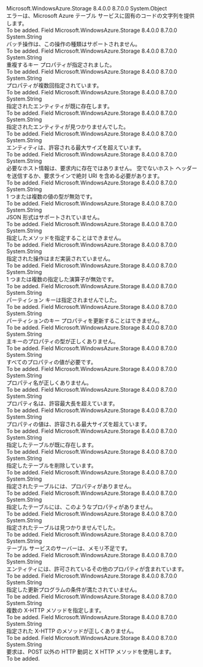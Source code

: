 <Type Name="TableErrorCodeStrings" FullName="Microsoft.WindowsAzure.Storage.Table.Protocol.TableErrorCodeStrings">
  <TypeSignature Language="C#" Value="public static class TableErrorCodeStrings" />
  <TypeSignature Language="ILAsm" Value=".class public auto ansi abstract sealed beforefieldinit TableErrorCodeStrings extends System.Object" />
  <TypeSignature Language="DocId" Value="T:Microsoft.WindowsAzure.Storage.Table.Protocol.TableErrorCodeStrings" />
  <TypeSignature Language="VB.NET" Value="Public Class TableErrorCodeStrings" />
  <TypeSignature Language="F#" Value="type TableErrorCodeStrings = class" />
  <AssemblyInfo>
    <AssemblyName>Microsoft.WindowsAzure.Storage</AssemblyName>
    <AssemblyVersion>8.4.0.0</AssemblyVersion>
    <AssemblyVersion>8.7.0.0</AssemblyVersion>
  </AssemblyInfo>
  <Base>
    <BaseTypeName>System.Object</BaseTypeName>
  </Base>
  <Interfaces />
  <Docs>
    <summary>
            エラーは、Microsoft Azure テーブル サービスに固有のコードの文字列を提供します。
            </summary>
    <remarks>To be added.</remarks>
  </Docs>
  <Members>
    <Member MemberName="BatchOperationNotSupported">
      <MemberSignature Language="C#" Value="public static readonly string BatchOperationNotSupported;" />
      <MemberSignature Language="ILAsm" Value=".field public static initonly string BatchOperationNotSupported" />
      <MemberSignature Language="DocId" Value="F:Microsoft.WindowsAzure.Storage.Table.Protocol.TableErrorCodeStrings.BatchOperationNotSupported" />
      <MemberSignature Language="VB.NET" Value="Public Shared ReadOnly BatchOperationNotSupported As String " />
      <MemberSignature Language="F#" Value=" staticval mutable BatchOperationNotSupported : string" Usage="Microsoft.WindowsAzure.Storage.Table.Protocol.TableErrorCodeStrings.BatchOperationNotSupported" />
      <MemberType>Field</MemberType>
      <AssemblyInfo>
        <AssemblyName>Microsoft.WindowsAzure.Storage</AssemblyName>
        <AssemblyVersion>8.4.0.0</AssemblyVersion>
        <AssemblyVersion>8.7.0.0</AssemblyVersion>
      </AssemblyInfo>
      <ReturnValue>
        <ReturnType>System.String</ReturnType>
      </ReturnValue>
      <Docs>
        <summary>
            バッチ操作は、この操作の種類はサポートされません。
            </summary>
        <remarks>To be added.</remarks>
      </Docs>
    </Member>
    <Member MemberName="DuplicateKeyPropertySpecified">
      <MemberSignature Language="C#" Value="public static readonly string DuplicateKeyPropertySpecified;" />
      <MemberSignature Language="ILAsm" Value=".field public static initonly string DuplicateKeyPropertySpecified" />
      <MemberSignature Language="DocId" Value="F:Microsoft.WindowsAzure.Storage.Table.Protocol.TableErrorCodeStrings.DuplicateKeyPropertySpecified" />
      <MemberSignature Language="VB.NET" Value="Public Shared ReadOnly DuplicateKeyPropertySpecified As String " />
      <MemberSignature Language="F#" Value=" staticval mutable DuplicateKeyPropertySpecified : string" Usage="Microsoft.WindowsAzure.Storage.Table.Protocol.TableErrorCodeStrings.DuplicateKeyPropertySpecified" />
      <MemberType>Field</MemberType>
      <AssemblyInfo>
        <AssemblyName>Microsoft.WindowsAzure.Storage</AssemblyName>
        <AssemblyVersion>8.4.0.0</AssemblyVersion>
        <AssemblyVersion>8.7.0.0</AssemblyVersion>
      </AssemblyInfo>
      <ReturnValue>
        <ReturnType>System.String</ReturnType>
      </ReturnValue>
      <Docs>
        <summary>
            重複するキー プロパティが指定されました。
            </summary>
        <remarks>To be added.</remarks>
      </Docs>
    </Member>
    <Member MemberName="DuplicatePropertiesSpecified">
      <MemberSignature Language="C#" Value="public static readonly string DuplicatePropertiesSpecified;" />
      <MemberSignature Language="ILAsm" Value=".field public static initonly string DuplicatePropertiesSpecified" />
      <MemberSignature Language="DocId" Value="F:Microsoft.WindowsAzure.Storage.Table.Protocol.TableErrorCodeStrings.DuplicatePropertiesSpecified" />
      <MemberSignature Language="VB.NET" Value="Public Shared ReadOnly DuplicatePropertiesSpecified As String " />
      <MemberSignature Language="F#" Value=" staticval mutable DuplicatePropertiesSpecified : string" Usage="Microsoft.WindowsAzure.Storage.Table.Protocol.TableErrorCodeStrings.DuplicatePropertiesSpecified" />
      <MemberType>Field</MemberType>
      <AssemblyInfo>
        <AssemblyName>Microsoft.WindowsAzure.Storage</AssemblyName>
        <AssemblyVersion>8.4.0.0</AssemblyVersion>
        <AssemblyVersion>8.7.0.0</AssemblyVersion>
      </AssemblyInfo>
      <ReturnValue>
        <ReturnType>System.String</ReturnType>
      </ReturnValue>
      <Docs>
        <summary>
            プロパティが複数回指定されています。
            </summary>
        <remarks>To be added.</remarks>
      </Docs>
    </Member>
    <Member MemberName="EntityAlreadyExists">
      <MemberSignature Language="C#" Value="public static readonly string EntityAlreadyExists;" />
      <MemberSignature Language="ILAsm" Value=".field public static initonly string EntityAlreadyExists" />
      <MemberSignature Language="DocId" Value="F:Microsoft.WindowsAzure.Storage.Table.Protocol.TableErrorCodeStrings.EntityAlreadyExists" />
      <MemberSignature Language="VB.NET" Value="Public Shared ReadOnly EntityAlreadyExists As String " />
      <MemberSignature Language="F#" Value=" staticval mutable EntityAlreadyExists : string" Usage="Microsoft.WindowsAzure.Storage.Table.Protocol.TableErrorCodeStrings.EntityAlreadyExists" />
      <MemberType>Field</MemberType>
      <AssemblyInfo>
        <AssemblyName>Microsoft.WindowsAzure.Storage</AssemblyName>
        <AssemblyVersion>8.4.0.0</AssemblyVersion>
        <AssemblyVersion>8.7.0.0</AssemblyVersion>
      </AssemblyInfo>
      <ReturnValue>
        <ReturnType>System.String</ReturnType>
      </ReturnValue>
      <Docs>
        <summary>
            指定されたエンティティが既に存在します。
            </summary>
        <remarks>To be added.</remarks>
      </Docs>
    </Member>
    <Member MemberName="EntityNotFound">
      <MemberSignature Language="C#" Value="public static readonly string EntityNotFound;" />
      <MemberSignature Language="ILAsm" Value=".field public static initonly string EntityNotFound" />
      <MemberSignature Language="DocId" Value="F:Microsoft.WindowsAzure.Storage.Table.Protocol.TableErrorCodeStrings.EntityNotFound" />
      <MemberSignature Language="VB.NET" Value="Public Shared ReadOnly EntityNotFound As String " />
      <MemberSignature Language="F#" Value=" staticval mutable EntityNotFound : string" Usage="Microsoft.WindowsAzure.Storage.Table.Protocol.TableErrorCodeStrings.EntityNotFound" />
      <MemberType>Field</MemberType>
      <AssemblyInfo>
        <AssemblyName>Microsoft.WindowsAzure.Storage</AssemblyName>
        <AssemblyVersion>8.4.0.0</AssemblyVersion>
        <AssemblyVersion>8.7.0.0</AssemblyVersion>
      </AssemblyInfo>
      <ReturnValue>
        <ReturnType>System.String</ReturnType>
      </ReturnValue>
      <Docs>
        <summary>
            指定されたエンティティが見つかりませんでした。
            </summary>
        <remarks>To be added.</remarks>
      </Docs>
    </Member>
    <Member MemberName="EntityTooLarge">
      <MemberSignature Language="C#" Value="public static readonly string EntityTooLarge;" />
      <MemberSignature Language="ILAsm" Value=".field public static initonly string EntityTooLarge" />
      <MemberSignature Language="DocId" Value="F:Microsoft.WindowsAzure.Storage.Table.Protocol.TableErrorCodeStrings.EntityTooLarge" />
      <MemberSignature Language="VB.NET" Value="Public Shared ReadOnly EntityTooLarge As String " />
      <MemberSignature Language="F#" Value=" staticval mutable EntityTooLarge : string" Usage="Microsoft.WindowsAzure.Storage.Table.Protocol.TableErrorCodeStrings.EntityTooLarge" />
      <MemberType>Field</MemberType>
      <AssemblyInfo>
        <AssemblyName>Microsoft.WindowsAzure.Storage</AssemblyName>
        <AssemblyVersion>8.4.0.0</AssemblyVersion>
        <AssemblyVersion>8.7.0.0</AssemblyVersion>
      </AssemblyInfo>
      <ReturnValue>
        <ReturnType>System.String</ReturnType>
      </ReturnValue>
      <Docs>
        <summary>
            エンティティは、許容される最大サイズを超えています。
            </summary>
        <remarks>To be added.</remarks>
      </Docs>
    </Member>
    <Member MemberName="HostInformationNotPresent">
      <MemberSignature Language="C#" Value="public static readonly string HostInformationNotPresent;" />
      <MemberSignature Language="ILAsm" Value=".field public static initonly string HostInformationNotPresent" />
      <MemberSignature Language="DocId" Value="F:Microsoft.WindowsAzure.Storage.Table.Protocol.TableErrorCodeStrings.HostInformationNotPresent" />
      <MemberSignature Language="VB.NET" Value="Public Shared ReadOnly HostInformationNotPresent As String " />
      <MemberSignature Language="F#" Value=" staticval mutable HostInformationNotPresent : string" Usage="Microsoft.WindowsAzure.Storage.Table.Protocol.TableErrorCodeStrings.HostInformationNotPresent" />
      <MemberType>Field</MemberType>
      <AssemblyInfo>
        <AssemblyName>Microsoft.WindowsAzure.Storage</AssemblyName>
        <AssemblyVersion>8.4.0.0</AssemblyVersion>
        <AssemblyVersion>8.7.0.0</AssemblyVersion>
      </AssemblyInfo>
      <ReturnValue>
        <ReturnType>System.String</ReturnType>
      </ReturnValue>
      <Docs>
        <summary>
            必要なホスト情報は、要求内に存在ではありません。 空でないホスト ヘッダーを送信するか、要求ラインで絶対 URI を含める必要があります。
            </summary>
        <remarks>To be added.</remarks>
      </Docs>
    </Member>
    <Member MemberName="InvalidValueType">
      <MemberSignature Language="C#" Value="public static readonly string InvalidValueType;" />
      <MemberSignature Language="ILAsm" Value=".field public static initonly string InvalidValueType" />
      <MemberSignature Language="DocId" Value="F:Microsoft.WindowsAzure.Storage.Table.Protocol.TableErrorCodeStrings.InvalidValueType" />
      <MemberSignature Language="VB.NET" Value="Public Shared ReadOnly InvalidValueType As String " />
      <MemberSignature Language="F#" Value=" staticval mutable InvalidValueType : string" Usage="Microsoft.WindowsAzure.Storage.Table.Protocol.TableErrorCodeStrings.InvalidValueType" />
      <MemberType>Field</MemberType>
      <AssemblyInfo>
        <AssemblyName>Microsoft.WindowsAzure.Storage</AssemblyName>
        <AssemblyVersion>8.4.0.0</AssemblyVersion>
        <AssemblyVersion>8.7.0.0</AssemblyVersion>
      </AssemblyInfo>
      <ReturnValue>
        <ReturnType>System.String</ReturnType>
      </ReturnValue>
      <Docs>
        <summary>
            1 つまたは複数の値の型が無効です。
            </summary>
        <remarks>To be added.</remarks>
      </Docs>
    </Member>
    <Member MemberName="JsonFormatNotSupported">
      <MemberSignature Language="C#" Value="public static readonly string JsonFormatNotSupported;" />
      <MemberSignature Language="ILAsm" Value=".field public static initonly string JsonFormatNotSupported" />
      <MemberSignature Language="DocId" Value="F:Microsoft.WindowsAzure.Storage.Table.Protocol.TableErrorCodeStrings.JsonFormatNotSupported" />
      <MemberSignature Language="VB.NET" Value="Public Shared ReadOnly JsonFormatNotSupported As String " />
      <MemberSignature Language="F#" Value=" staticval mutable JsonFormatNotSupported : string" Usage="Microsoft.WindowsAzure.Storage.Table.Protocol.TableErrorCodeStrings.JsonFormatNotSupported" />
      <MemberType>Field</MemberType>
      <AssemblyInfo>
        <AssemblyName>Microsoft.WindowsAzure.Storage</AssemblyName>
        <AssemblyVersion>8.4.0.0</AssemblyVersion>
        <AssemblyVersion>8.7.0.0</AssemblyVersion>
      </AssemblyInfo>
      <ReturnValue>
        <ReturnType>System.String</ReturnType>
      </ReturnValue>
      <Docs>
        <summary>
            JSON 形式はサポートされていません。
            </summary>
        <remarks>To be added.</remarks>
      </Docs>
    </Member>
    <Member MemberName="MethodNotAllowed">
      <MemberSignature Language="C#" Value="public static readonly string MethodNotAllowed;" />
      <MemberSignature Language="ILAsm" Value=".field public static initonly string MethodNotAllowed" />
      <MemberSignature Language="DocId" Value="F:Microsoft.WindowsAzure.Storage.Table.Protocol.TableErrorCodeStrings.MethodNotAllowed" />
      <MemberSignature Language="VB.NET" Value="Public Shared ReadOnly MethodNotAllowed As String " />
      <MemberSignature Language="F#" Value=" staticval mutable MethodNotAllowed : string" Usage="Microsoft.WindowsAzure.Storage.Table.Protocol.TableErrorCodeStrings.MethodNotAllowed" />
      <MemberType>Field</MemberType>
      <AssemblyInfo>
        <AssemblyName>Microsoft.WindowsAzure.Storage</AssemblyName>
        <AssemblyVersion>8.4.0.0</AssemblyVersion>
        <AssemblyVersion>8.7.0.0</AssemblyVersion>
      </AssemblyInfo>
      <ReturnValue>
        <ReturnType>System.String</ReturnType>
      </ReturnValue>
      <Docs>
        <summary>
            指定したメソッドを指定することはできません。
            </summary>
        <remarks>To be added.</remarks>
      </Docs>
    </Member>
    <Member MemberName="NotImplemented">
      <MemberSignature Language="C#" Value="public static readonly string NotImplemented;" />
      <MemberSignature Language="ILAsm" Value=".field public static initonly string NotImplemented" />
      <MemberSignature Language="DocId" Value="F:Microsoft.WindowsAzure.Storage.Table.Protocol.TableErrorCodeStrings.NotImplemented" />
      <MemberSignature Language="VB.NET" Value="Public Shared ReadOnly NotImplemented As String " />
      <MemberSignature Language="F#" Value=" staticval mutable NotImplemented : string" Usage="Microsoft.WindowsAzure.Storage.Table.Protocol.TableErrorCodeStrings.NotImplemented" />
      <MemberType>Field</MemberType>
      <AssemblyInfo>
        <AssemblyName>Microsoft.WindowsAzure.Storage</AssemblyName>
        <AssemblyVersion>8.4.0.0</AssemblyVersion>
        <AssemblyVersion>8.7.0.0</AssemblyVersion>
      </AssemblyInfo>
      <ReturnValue>
        <ReturnType>System.String</ReturnType>
      </ReturnValue>
      <Docs>
        <summary>
            指定された操作はまだ実装されていません。
            </summary>
        <remarks>To be added.</remarks>
      </Docs>
    </Member>
    <Member MemberName="OperatorInvalid">
      <MemberSignature Language="C#" Value="public static readonly string OperatorInvalid;" />
      <MemberSignature Language="ILAsm" Value=".field public static initonly string OperatorInvalid" />
      <MemberSignature Language="DocId" Value="F:Microsoft.WindowsAzure.Storage.Table.Protocol.TableErrorCodeStrings.OperatorInvalid" />
      <MemberSignature Language="VB.NET" Value="Public Shared ReadOnly OperatorInvalid As String " />
      <MemberSignature Language="F#" Value=" staticval mutable OperatorInvalid : string" Usage="Microsoft.WindowsAzure.Storage.Table.Protocol.TableErrorCodeStrings.OperatorInvalid" />
      <MemberType>Field</MemberType>
      <AssemblyInfo>
        <AssemblyName>Microsoft.WindowsAzure.Storage</AssemblyName>
        <AssemblyVersion>8.4.0.0</AssemblyVersion>
        <AssemblyVersion>8.7.0.0</AssemblyVersion>
      </AssemblyInfo>
      <ReturnValue>
        <ReturnType>System.String</ReturnType>
      </ReturnValue>
      <Docs>
        <summary>
            1 つまたは複数の指定した演算子が無効です。
            </summary>
        <remarks>To be added.</remarks>
      </Docs>
    </Member>
    <Member MemberName="PartitionKeyNotSpecified">
      <MemberSignature Language="C#" Value="public static readonly string PartitionKeyNotSpecified;" />
      <MemberSignature Language="ILAsm" Value=".field public static initonly string PartitionKeyNotSpecified" />
      <MemberSignature Language="DocId" Value="F:Microsoft.WindowsAzure.Storage.Table.Protocol.TableErrorCodeStrings.PartitionKeyNotSpecified" />
      <MemberSignature Language="VB.NET" Value="Public Shared ReadOnly PartitionKeyNotSpecified As String " />
      <MemberSignature Language="F#" Value=" staticval mutable PartitionKeyNotSpecified : string" Usage="Microsoft.WindowsAzure.Storage.Table.Protocol.TableErrorCodeStrings.PartitionKeyNotSpecified" />
      <MemberType>Field</MemberType>
      <AssemblyInfo>
        <AssemblyName>Microsoft.WindowsAzure.Storage</AssemblyName>
        <AssemblyVersion>8.4.0.0</AssemblyVersion>
        <AssemblyVersion>8.7.0.0</AssemblyVersion>
      </AssemblyInfo>
      <ReturnValue>
        <ReturnType>System.String</ReturnType>
      </ReturnValue>
      <Docs>
        <summary>
            パーティション キーは指定されませんでした。
            </summary>
        <remarks>To be added.</remarks>
      </Docs>
    </Member>
    <Member MemberName="PartitionKeyPropertyCannotBeUpdated">
      <MemberSignature Language="C#" Value="public static readonly string PartitionKeyPropertyCannotBeUpdated;" />
      <MemberSignature Language="ILAsm" Value=".field public static initonly string PartitionKeyPropertyCannotBeUpdated" />
      <MemberSignature Language="DocId" Value="F:Microsoft.WindowsAzure.Storage.Table.Protocol.TableErrorCodeStrings.PartitionKeyPropertyCannotBeUpdated" />
      <MemberSignature Language="VB.NET" Value="Public Shared ReadOnly PartitionKeyPropertyCannotBeUpdated As String " />
      <MemberSignature Language="F#" Value=" staticval mutable PartitionKeyPropertyCannotBeUpdated : string" Usage="Microsoft.WindowsAzure.Storage.Table.Protocol.TableErrorCodeStrings.PartitionKeyPropertyCannotBeUpdated" />
      <MemberType>Field</MemberType>
      <AssemblyInfo>
        <AssemblyName>Microsoft.WindowsAzure.Storage</AssemblyName>
        <AssemblyVersion>8.4.0.0</AssemblyVersion>
        <AssemblyVersion>8.7.0.0</AssemblyVersion>
      </AssemblyInfo>
      <ReturnValue>
        <ReturnType>System.String</ReturnType>
      </ReturnValue>
      <Docs>
        <summary>
            パーティションのキー プロパティを更新することはできません。
            </summary>
        <remarks>To be added.</remarks>
      </Docs>
    </Member>
    <Member MemberName="PrimaryKeyPropertyIsInvalidType">
      <MemberSignature Language="C#" Value="public static readonly string PrimaryKeyPropertyIsInvalidType;" />
      <MemberSignature Language="ILAsm" Value=".field public static initonly string PrimaryKeyPropertyIsInvalidType" />
      <MemberSignature Language="DocId" Value="F:Microsoft.WindowsAzure.Storage.Table.Protocol.TableErrorCodeStrings.PrimaryKeyPropertyIsInvalidType" />
      <MemberSignature Language="VB.NET" Value="Public Shared ReadOnly PrimaryKeyPropertyIsInvalidType As String " />
      <MemberSignature Language="F#" Value=" staticval mutable PrimaryKeyPropertyIsInvalidType : string" Usage="Microsoft.WindowsAzure.Storage.Table.Protocol.TableErrorCodeStrings.PrimaryKeyPropertyIsInvalidType" />
      <MemberType>Field</MemberType>
      <AssemblyInfo>
        <AssemblyName>Microsoft.WindowsAzure.Storage</AssemblyName>
        <AssemblyVersion>8.4.0.0</AssemblyVersion>
        <AssemblyVersion>8.7.0.0</AssemblyVersion>
      </AssemblyInfo>
      <ReturnValue>
        <ReturnType>System.String</ReturnType>
      </ReturnValue>
      <Docs>
        <summary>
            主キーのプロパティの型が正しくありません。
            </summary>
        <remarks>To be added.</remarks>
      </Docs>
    </Member>
    <Member MemberName="PropertiesNeedValue">
      <MemberSignature Language="C#" Value="public static readonly string PropertiesNeedValue;" />
      <MemberSignature Language="ILAsm" Value=".field public static initonly string PropertiesNeedValue" />
      <MemberSignature Language="DocId" Value="F:Microsoft.WindowsAzure.Storage.Table.Protocol.TableErrorCodeStrings.PropertiesNeedValue" />
      <MemberSignature Language="VB.NET" Value="Public Shared ReadOnly PropertiesNeedValue As String " />
      <MemberSignature Language="F#" Value=" staticval mutable PropertiesNeedValue : string" Usage="Microsoft.WindowsAzure.Storage.Table.Protocol.TableErrorCodeStrings.PropertiesNeedValue" />
      <MemberType>Field</MemberType>
      <AssemblyInfo>
        <AssemblyName>Microsoft.WindowsAzure.Storage</AssemblyName>
        <AssemblyVersion>8.4.0.0</AssemblyVersion>
        <AssemblyVersion>8.7.0.0</AssemblyVersion>
      </AssemblyInfo>
      <ReturnValue>
        <ReturnType>System.String</ReturnType>
      </ReturnValue>
      <Docs>
        <summary>
            すべてのプロパティの値が必要です。
            </summary>
        <remarks>To be added.</remarks>
      </Docs>
    </Member>
    <Member MemberName="PropertyNameInvalid">
      <MemberSignature Language="C#" Value="public static readonly string PropertyNameInvalid;" />
      <MemberSignature Language="ILAsm" Value=".field public static initonly string PropertyNameInvalid" />
      <MemberSignature Language="DocId" Value="F:Microsoft.WindowsAzure.Storage.Table.Protocol.TableErrorCodeStrings.PropertyNameInvalid" />
      <MemberSignature Language="VB.NET" Value="Public Shared ReadOnly PropertyNameInvalid As String " />
      <MemberSignature Language="F#" Value=" staticval mutable PropertyNameInvalid : string" Usage="Microsoft.WindowsAzure.Storage.Table.Protocol.TableErrorCodeStrings.PropertyNameInvalid" />
      <MemberType>Field</MemberType>
      <AssemblyInfo>
        <AssemblyName>Microsoft.WindowsAzure.Storage</AssemblyName>
        <AssemblyVersion>8.4.0.0</AssemblyVersion>
        <AssemblyVersion>8.7.0.0</AssemblyVersion>
      </AssemblyInfo>
      <ReturnValue>
        <ReturnType>System.String</ReturnType>
      </ReturnValue>
      <Docs>
        <summary>
            プロパティ名が正しくありません。
            </summary>
        <remarks>To be added.</remarks>
      </Docs>
    </Member>
    <Member MemberName="PropertyNameTooLong">
      <MemberSignature Language="C#" Value="public static readonly string PropertyNameTooLong;" />
      <MemberSignature Language="ILAsm" Value=".field public static initonly string PropertyNameTooLong" />
      <MemberSignature Language="DocId" Value="F:Microsoft.WindowsAzure.Storage.Table.Protocol.TableErrorCodeStrings.PropertyNameTooLong" />
      <MemberSignature Language="VB.NET" Value="Public Shared ReadOnly PropertyNameTooLong As String " />
      <MemberSignature Language="F#" Value=" staticval mutable PropertyNameTooLong : string" Usage="Microsoft.WindowsAzure.Storage.Table.Protocol.TableErrorCodeStrings.PropertyNameTooLong" />
      <MemberType>Field</MemberType>
      <AssemblyInfo>
        <AssemblyName>Microsoft.WindowsAzure.Storage</AssemblyName>
        <AssemblyVersion>8.4.0.0</AssemblyVersion>
        <AssemblyVersion>8.7.0.0</AssemblyVersion>
      </AssemblyInfo>
      <ReturnValue>
        <ReturnType>System.String</ReturnType>
      </ReturnValue>
      <Docs>
        <summary>
            プロパティ名は、許容最大長を超えています。
            </summary>
        <remarks>To be added.</remarks>
      </Docs>
    </Member>
    <Member MemberName="PropertyValueTooLarge">
      <MemberSignature Language="C#" Value="public static readonly string PropertyValueTooLarge;" />
      <MemberSignature Language="ILAsm" Value=".field public static initonly string PropertyValueTooLarge" />
      <MemberSignature Language="DocId" Value="F:Microsoft.WindowsAzure.Storage.Table.Protocol.TableErrorCodeStrings.PropertyValueTooLarge" />
      <MemberSignature Language="VB.NET" Value="Public Shared ReadOnly PropertyValueTooLarge As String " />
      <MemberSignature Language="F#" Value=" staticval mutable PropertyValueTooLarge : string" Usage="Microsoft.WindowsAzure.Storage.Table.Protocol.TableErrorCodeStrings.PropertyValueTooLarge" />
      <MemberType>Field</MemberType>
      <AssemblyInfo>
        <AssemblyName>Microsoft.WindowsAzure.Storage</AssemblyName>
        <AssemblyVersion>8.4.0.0</AssemblyVersion>
        <AssemblyVersion>8.7.0.0</AssemblyVersion>
      </AssemblyInfo>
      <ReturnValue>
        <ReturnType>System.String</ReturnType>
      </ReturnValue>
      <Docs>
        <summary>
            プロパティの値は、許容される最大サイズを超えています。
            </summary>
        <remarks>To be added.</remarks>
      </Docs>
    </Member>
    <Member MemberName="TableAlreadyExists">
      <MemberSignature Language="C#" Value="public static readonly string TableAlreadyExists;" />
      <MemberSignature Language="ILAsm" Value=".field public static initonly string TableAlreadyExists" />
      <MemberSignature Language="DocId" Value="F:Microsoft.WindowsAzure.Storage.Table.Protocol.TableErrorCodeStrings.TableAlreadyExists" />
      <MemberSignature Language="VB.NET" Value="Public Shared ReadOnly TableAlreadyExists As String " />
      <MemberSignature Language="F#" Value=" staticval mutable TableAlreadyExists : string" Usage="Microsoft.WindowsAzure.Storage.Table.Protocol.TableErrorCodeStrings.TableAlreadyExists" />
      <MemberType>Field</MemberType>
      <AssemblyInfo>
        <AssemblyName>Microsoft.WindowsAzure.Storage</AssemblyName>
        <AssemblyVersion>8.4.0.0</AssemblyVersion>
        <AssemblyVersion>8.7.0.0</AssemblyVersion>
      </AssemblyInfo>
      <ReturnValue>
        <ReturnType>System.String</ReturnType>
      </ReturnValue>
      <Docs>
        <summary>
            指定したテーブルが既に存在します。
            </summary>
        <remarks>To be added.</remarks>
      </Docs>
    </Member>
    <Member MemberName="TableBeingDeleted">
      <MemberSignature Language="C#" Value="public static readonly string TableBeingDeleted;" />
      <MemberSignature Language="ILAsm" Value=".field public static initonly string TableBeingDeleted" />
      <MemberSignature Language="DocId" Value="F:Microsoft.WindowsAzure.Storage.Table.Protocol.TableErrorCodeStrings.TableBeingDeleted" />
      <MemberSignature Language="VB.NET" Value="Public Shared ReadOnly TableBeingDeleted As String " />
      <MemberSignature Language="F#" Value=" staticval mutable TableBeingDeleted : string" Usage="Microsoft.WindowsAzure.Storage.Table.Protocol.TableErrorCodeStrings.TableBeingDeleted" />
      <MemberType>Field</MemberType>
      <AssemblyInfo>
        <AssemblyName>Microsoft.WindowsAzure.Storage</AssemblyName>
        <AssemblyVersion>8.4.0.0</AssemblyVersion>
        <AssemblyVersion>8.7.0.0</AssemblyVersion>
      </AssemblyInfo>
      <ReturnValue>
        <ReturnType>System.String</ReturnType>
      </ReturnValue>
      <Docs>
        <summary>
            指定したテーブルを削除しています。
            </summary>
        <remarks>To be added.</remarks>
      </Docs>
    </Member>
    <Member MemberName="TableHasNoProperties">
      <MemberSignature Language="C#" Value="public static readonly string TableHasNoProperties;" />
      <MemberSignature Language="ILAsm" Value=".field public static initonly string TableHasNoProperties" />
      <MemberSignature Language="DocId" Value="F:Microsoft.WindowsAzure.Storage.Table.Protocol.TableErrorCodeStrings.TableHasNoProperties" />
      <MemberSignature Language="VB.NET" Value="Public Shared ReadOnly TableHasNoProperties As String " />
      <MemberSignature Language="F#" Value=" staticval mutable TableHasNoProperties : string" Usage="Microsoft.WindowsAzure.Storage.Table.Protocol.TableErrorCodeStrings.TableHasNoProperties" />
      <MemberType>Field</MemberType>
      <AssemblyInfo>
        <AssemblyName>Microsoft.WindowsAzure.Storage</AssemblyName>
        <AssemblyVersion>8.4.0.0</AssemblyVersion>
        <AssemblyVersion>8.7.0.0</AssemblyVersion>
      </AssemblyInfo>
      <ReturnValue>
        <ReturnType>System.String</ReturnType>
      </ReturnValue>
      <Docs>
        <summary>
            指定されたテーブルには、プロパティがありません。
            </summary>
        <remarks>To be added.</remarks>
      </Docs>
    </Member>
    <Member MemberName="TableHasNoSuchProperty">
      <MemberSignature Language="C#" Value="public static readonly string TableHasNoSuchProperty;" />
      <MemberSignature Language="ILAsm" Value=".field public static initonly string TableHasNoSuchProperty" />
      <MemberSignature Language="DocId" Value="F:Microsoft.WindowsAzure.Storage.Table.Protocol.TableErrorCodeStrings.TableHasNoSuchProperty" />
      <MemberSignature Language="VB.NET" Value="Public Shared ReadOnly TableHasNoSuchProperty As String " />
      <MemberSignature Language="F#" Value=" staticval mutable TableHasNoSuchProperty : string" Usage="Microsoft.WindowsAzure.Storage.Table.Protocol.TableErrorCodeStrings.TableHasNoSuchProperty" />
      <MemberType>Field</MemberType>
      <AssemblyInfo>
        <AssemblyName>Microsoft.WindowsAzure.Storage</AssemblyName>
        <AssemblyVersion>8.4.0.0</AssemblyVersion>
        <AssemblyVersion>8.7.0.0</AssemblyVersion>
      </AssemblyInfo>
      <ReturnValue>
        <ReturnType>System.String</ReturnType>
      </ReturnValue>
      <Docs>
        <summary>
            指定したテーブルには、このようなプロパティがありません。
            </summary>
        <remarks>To be added.</remarks>
      </Docs>
    </Member>
    <Member MemberName="TableNotFound">
      <MemberSignature Language="C#" Value="public static readonly string TableNotFound;" />
      <MemberSignature Language="ILAsm" Value=".field public static initonly string TableNotFound" />
      <MemberSignature Language="DocId" Value="F:Microsoft.WindowsAzure.Storage.Table.Protocol.TableErrorCodeStrings.TableNotFound" />
      <MemberSignature Language="VB.NET" Value="Public Shared ReadOnly TableNotFound As String " />
      <MemberSignature Language="F#" Value=" staticval mutable TableNotFound : string" Usage="Microsoft.WindowsAzure.Storage.Table.Protocol.TableErrorCodeStrings.TableNotFound" />
      <MemberType>Field</MemberType>
      <AssemblyInfo>
        <AssemblyName>Microsoft.WindowsAzure.Storage</AssemblyName>
        <AssemblyVersion>8.4.0.0</AssemblyVersion>
        <AssemblyVersion>8.7.0.0</AssemblyVersion>
      </AssemblyInfo>
      <ReturnValue>
        <ReturnType>System.String</ReturnType>
      </ReturnValue>
      <Docs>
        <summary>
            指定されたテーブルは見つかりませんでした。
            </summary>
        <remarks>To be added.</remarks>
      </Docs>
    </Member>
    <Member MemberName="TableServerOutOfMemory">
      <MemberSignature Language="C#" Value="public static readonly string TableServerOutOfMemory;" />
      <MemberSignature Language="ILAsm" Value=".field public static initonly string TableServerOutOfMemory" />
      <MemberSignature Language="DocId" Value="F:Microsoft.WindowsAzure.Storage.Table.Protocol.TableErrorCodeStrings.TableServerOutOfMemory" />
      <MemberSignature Language="VB.NET" Value="Public Shared ReadOnly TableServerOutOfMemory As String " />
      <MemberSignature Language="F#" Value=" staticval mutable TableServerOutOfMemory : string" Usage="Microsoft.WindowsAzure.Storage.Table.Protocol.TableErrorCodeStrings.TableServerOutOfMemory" />
      <MemberType>Field</MemberType>
      <AssemblyInfo>
        <AssemblyName>Microsoft.WindowsAzure.Storage</AssemblyName>
        <AssemblyVersion>8.4.0.0</AssemblyVersion>
        <AssemblyVersion>8.7.0.0</AssemblyVersion>
      </AssemblyInfo>
      <ReturnValue>
        <ReturnType>System.String</ReturnType>
      </ReturnValue>
      <Docs>
        <summary>
            テーブル サービスのサーバーは、メモリ不足です。
            </summary>
        <remarks>To be added.</remarks>
      </Docs>
    </Member>
    <Member MemberName="TooManyProperties">
      <MemberSignature Language="C#" Value="public static readonly string TooManyProperties;" />
      <MemberSignature Language="ILAsm" Value=".field public static initonly string TooManyProperties" />
      <MemberSignature Language="DocId" Value="F:Microsoft.WindowsAzure.Storage.Table.Protocol.TableErrorCodeStrings.TooManyProperties" />
      <MemberSignature Language="VB.NET" Value="Public Shared ReadOnly TooManyProperties As String " />
      <MemberSignature Language="F#" Value=" staticval mutable TooManyProperties : string" Usage="Microsoft.WindowsAzure.Storage.Table.Protocol.TableErrorCodeStrings.TooManyProperties" />
      <MemberType>Field</MemberType>
      <AssemblyInfo>
        <AssemblyName>Microsoft.WindowsAzure.Storage</AssemblyName>
        <AssemblyVersion>8.4.0.0</AssemblyVersion>
        <AssemblyVersion>8.7.0.0</AssemblyVersion>
      </AssemblyInfo>
      <ReturnValue>
        <ReturnType>System.String</ReturnType>
      </ReturnValue>
      <Docs>
        <summary>
            エンティティには、許可されているその他のプロパティが含まれています。
            </summary>
        <remarks>To be added.</remarks>
      </Docs>
    </Member>
    <Member MemberName="UpdateConditionNotSatisfied">
      <MemberSignature Language="C#" Value="public static readonly string UpdateConditionNotSatisfied;" />
      <MemberSignature Language="ILAsm" Value=".field public static initonly string UpdateConditionNotSatisfied" />
      <MemberSignature Language="DocId" Value="F:Microsoft.WindowsAzure.Storage.Table.Protocol.TableErrorCodeStrings.UpdateConditionNotSatisfied" />
      <MemberSignature Language="VB.NET" Value="Public Shared ReadOnly UpdateConditionNotSatisfied As String " />
      <MemberSignature Language="F#" Value=" staticval mutable UpdateConditionNotSatisfied : string" Usage="Microsoft.WindowsAzure.Storage.Table.Protocol.TableErrorCodeStrings.UpdateConditionNotSatisfied" />
      <MemberType>Field</MemberType>
      <AssemblyInfo>
        <AssemblyName>Microsoft.WindowsAzure.Storage</AssemblyName>
        <AssemblyVersion>8.4.0.0</AssemblyVersion>
        <AssemblyVersion>8.7.0.0</AssemblyVersion>
      </AssemblyInfo>
      <ReturnValue>
        <ReturnType>System.String</ReturnType>
      </ReturnValue>
      <Docs>
        <summary>
            指定した更新プログラムの条件が満たされていません。
            </summary>
        <remarks>To be added.</remarks>
      </Docs>
    </Member>
    <Member MemberName="XMethodIncorrectCount">
      <MemberSignature Language="C#" Value="public static readonly string XMethodIncorrectCount;" />
      <MemberSignature Language="ILAsm" Value=".field public static initonly string XMethodIncorrectCount" />
      <MemberSignature Language="DocId" Value="F:Microsoft.WindowsAzure.Storage.Table.Protocol.TableErrorCodeStrings.XMethodIncorrectCount" />
      <MemberSignature Language="VB.NET" Value="Public Shared ReadOnly XMethodIncorrectCount As String " />
      <MemberSignature Language="F#" Value=" staticval mutable XMethodIncorrectCount : string" Usage="Microsoft.WindowsAzure.Storage.Table.Protocol.TableErrorCodeStrings.XMethodIncorrectCount" />
      <MemberType>Field</MemberType>
      <AssemblyInfo>
        <AssemblyName>Microsoft.WindowsAzure.Storage</AssemblyName>
        <AssemblyVersion>8.4.0.0</AssemblyVersion>
        <AssemblyVersion>8.7.0.0</AssemblyVersion>
      </AssemblyInfo>
      <ReturnValue>
        <ReturnType>System.String</ReturnType>
      </ReturnValue>
      <Docs>
        <summary>
            複数の X-HTTP メソッドを指定します。
            </summary>
        <remarks>To be added.</remarks>
      </Docs>
    </Member>
    <Member MemberName="XMethodIncorrectValue">
      <MemberSignature Language="C#" Value="public static readonly string XMethodIncorrectValue;" />
      <MemberSignature Language="ILAsm" Value=".field public static initonly string XMethodIncorrectValue" />
      <MemberSignature Language="DocId" Value="F:Microsoft.WindowsAzure.Storage.Table.Protocol.TableErrorCodeStrings.XMethodIncorrectValue" />
      <MemberSignature Language="VB.NET" Value="Public Shared ReadOnly XMethodIncorrectValue As String " />
      <MemberSignature Language="F#" Value=" staticval mutable XMethodIncorrectValue : string" Usage="Microsoft.WindowsAzure.Storage.Table.Protocol.TableErrorCodeStrings.XMethodIncorrectValue" />
      <MemberType>Field</MemberType>
      <AssemblyInfo>
        <AssemblyName>Microsoft.WindowsAzure.Storage</AssemblyName>
        <AssemblyVersion>8.4.0.0</AssemblyVersion>
        <AssemblyVersion>8.7.0.0</AssemblyVersion>
      </AssemblyInfo>
      <ReturnValue>
        <ReturnType>System.String</ReturnType>
      </ReturnValue>
      <Docs>
        <summary>
            指定された X-HTTP のメソッドが正しくありません。
            </summary>
        <remarks>To be added.</remarks>
      </Docs>
    </Member>
    <Member MemberName="XMethodNotUsingPost">
      <MemberSignature Language="C#" Value="public static readonly string XMethodNotUsingPost;" />
      <MemberSignature Language="ILAsm" Value=".field public static initonly string XMethodNotUsingPost" />
      <MemberSignature Language="DocId" Value="F:Microsoft.WindowsAzure.Storage.Table.Protocol.TableErrorCodeStrings.XMethodNotUsingPost" />
      <MemberSignature Language="VB.NET" Value="Public Shared ReadOnly XMethodNotUsingPost As String " />
      <MemberSignature Language="F#" Value=" staticval mutable XMethodNotUsingPost : string" Usage="Microsoft.WindowsAzure.Storage.Table.Protocol.TableErrorCodeStrings.XMethodNotUsingPost" />
      <MemberType>Field</MemberType>
      <AssemblyInfo>
        <AssemblyName>Microsoft.WindowsAzure.Storage</AssemblyName>
        <AssemblyVersion>8.4.0.0</AssemblyVersion>
        <AssemblyVersion>8.7.0.0</AssemblyVersion>
      </AssemblyInfo>
      <ReturnValue>
        <ReturnType>System.String</ReturnType>
      </ReturnValue>
      <Docs>
        <summary>
            要求は、POST 以外の HTTP 動詞と X HTTP メソッドを使用します。
            </summary>
        <remarks>To be added.</remarks>
      </Docs>
    </Member>
  </Members>
</Type>
